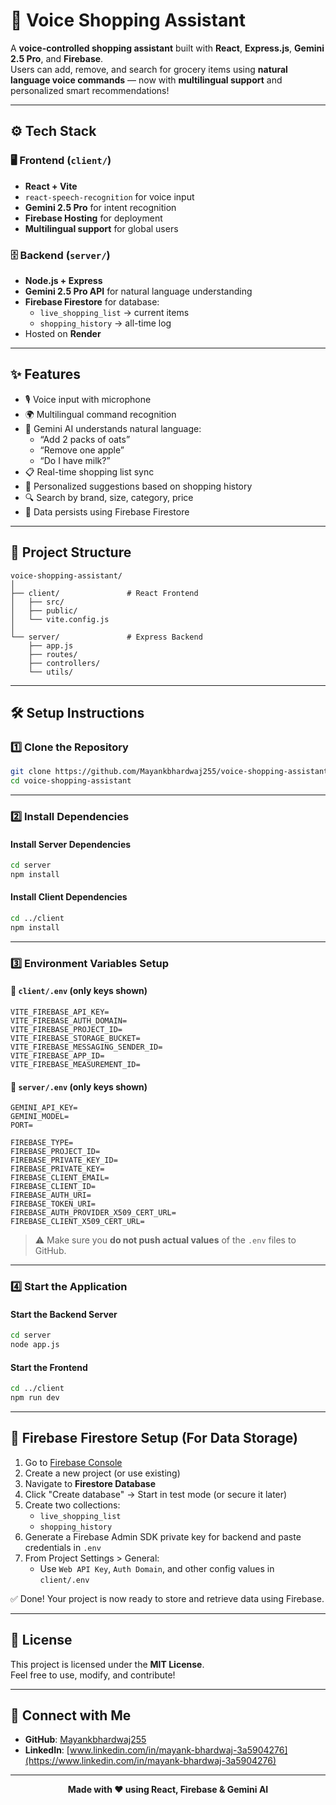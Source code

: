 # 🛒 Voice Shopping Assistant

A **voice-controlled shopping assistant** built with **React**, **Express.js**, **Gemini 2.5 Pro**, and **Firebase**.  
Users can add, remove, and search for grocery items using **natural language voice commands** — now with **multilingual support** and personalized smart recommendations!

---

## ⚙️ Tech Stack

### 🖥️ Frontend (`client/`)
- **React + Vite**
- `react-speech-recognition` for voice input
- **Gemini 2.5 Pro** for intent recognition
- **Firebase Hosting** for deployment
- **Multilingual support** for global users

### 🗄️ Backend (`server/`)
- **Node.js + Express**
- **Gemini 2.5 Pro API** for natural language understanding
- **Firebase Firestore** for database:
  - `live_shopping_list` → current items
  - `shopping_history` → all-time log
- Hosted on **Render**

---

## ✨ Features

- 🎙️ Voice input with microphone
- 🌍 Multilingual command recognition
- 🤖 Gemini AI understands natural language:
  - “Add 2 packs of oats”
  - “Remove one apple”
  - “Do I have milk?”
- 📋 Real-time shopping list sync
- 🎯 Personalized suggestions based on shopping history
- 🔍 Search by brand, size, category, price
- 🔁 Data persists using Firebase Firestore

---

## 📁 Project Structure

```
voice-shopping-assistant/
│
├── client/               # React Frontend
│   ├── src/
│   ├── public/
│   └── vite.config.js
│
└── server/               # Express Backend
    ├── app.js
    ├── routes/
    ├── controllers/
    └── utils/
```

---

## 🛠️ Setup Instructions

### 1️⃣ Clone the Repository

```bash
git clone https://github.com/Mayankbhardwaj255/voice-shopping-assistant.git
cd voice-shopping-assistant
```

---

### 2️⃣ Install Dependencies

#### Install Server Dependencies

```bash
cd server
npm install
```

#### Install Client Dependencies

```bash
cd ../client
npm install
```

---

### 3️⃣ Environment Variables Setup

#### 🔐 `client/.env` (only keys shown)

```env
VITE_FIREBASE_API_KEY=
VITE_FIREBASE_AUTH_DOMAIN=
VITE_FIREBASE_PROJECT_ID=
VITE_FIREBASE_STORAGE_BUCKET=
VITE_FIREBASE_MESSAGING_SENDER_ID=
VITE_FIREBASE_APP_ID=
VITE_FIREBASE_MEASUREMENT_ID=
```

#### 🔐 `server/.env` (only keys shown)

```env
GEMINI_API_KEY=
GEMINI_MODEL=
PORT=

FIREBASE_TYPE=
FIREBASE_PROJECT_ID=
FIREBASE_PRIVATE_KEY_ID=
FIREBASE_PRIVATE_KEY=
FIREBASE_CLIENT_EMAIL=
FIREBASE_CLIENT_ID=
FIREBASE_AUTH_URI=
FIREBASE_TOKEN_URI=
FIREBASE_AUTH_PROVIDER_X509_CERT_URL=
FIREBASE_CLIENT_X509_CERT_URL=
```

> ⚠️ Make sure you **do not push actual values** of the `.env` files to GitHub.

---

### 4️⃣ Start the Application

#### Start the Backend Server

```bash
cd server
node app.js
```

#### Start the Frontend

```bash
cd ../client
npm run dev
```

---

## 🔧 Firebase Firestore Setup (For Data Storage)

1. Go to [Firebase Console](https://console.firebase.google.com/)
2. Create a new project (or use existing)
3. Navigate to **Firestore Database**
4. Click "Create database" → Start in test mode (or secure it later)
5. Create two collections:
   - `live_shopping_list`
   - `shopping_history`
6. Generate a Firebase Admin SDK private key for backend and paste credentials in `.env`
7. From Project Settings > General:
   - Use `Web API Key`, `Auth Domain`, and other config values in `client/.env`

✅ Done! Your project is now ready to store and retrieve data using Firebase.

---

## 📄 License

This project is licensed under the **MIT License**.  
Feel free to use, modify, and contribute!

---

## 🔗 Connect with Me

- **GitHub**: [Mayankbhardwaj255](https://github.com/Mayankbhardwaj255)
- **LinkedIn**: [www.linkedin.com/in/mayank-bhardwaj-3a5904276](https://www.linkedin.com/in/mayank-bhardwaj-3a5904276)

---

<p align="center"><b>Made with ❤️ using React, Firebase & Gemini AI</b></p>
